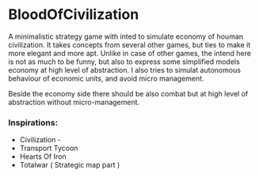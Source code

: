# BloodOfCivilization

A minimalistic strategy game with inted to simulate economy of houman civilization. 
It takes concepts from several other games, but ties to make it more elegant and more apt. 
Unlike in case of other games, the intend here is not as much to be funny, but also to express some simplified models economy at high level of abstraction.
I also tries to simulat autonomous behaviour of economic units, and avoid micro management.

Beside the economy side there should be also combat but at high level of abstraction without micro-management.

### Inspirations:

* Civilization -
* Transport Tycoon
* Hearts Of Iron
* Totalwar ( Strategic map part )

